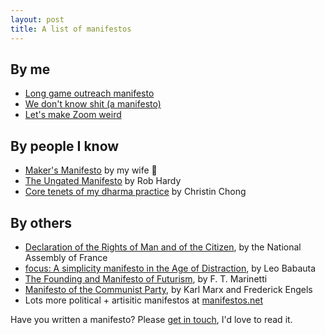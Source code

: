 ```yaml
---
layout: post
title: A list of manifestos
---
```


## By me

- [Long game outreach manifesto](/long-game-outreach-manifesto)
- [We don't know shit (a manifesto)](/we-dont-know-shit)
- [Let's make Zoom weird](/lets-make-zoom-weird)

## By people I know

- [Maker's Manifesto](https://www.othersideceramics.com/pages/makers-manifesto) by my wife 🥰
- [The Ungated Manifesto](https://ungated.media/manifesto/) by Rob Hardy
- [Core tenets of my dharma practice](https://docs.google.com/document/d/1yPuGt1HL27lxhFxERZJy48wHaat8XctnAm-zGw4wn1Y/edit?usp=sharing) by Christin Chong

## By others

- [Declaration of the Rights of Man and of the Citizen](http://hrlibrary.umn.edu/education/frdeclaration.html), by the National Assembly of France
- [focus: A simplicity manifesto in the Age of Distraction](http://focusmanifesto.s3.amazonaws.com/FocusFree.pdf), by Leo Babauta
- [The Founding and Manifesto of Futurism](https://www.italianfuturism.org/manifestos/foundingmanifesto/), by F. T. Marinetti
- [Manifesto of the Communist Party](https://www.marxists.org/admin/books/manifesto/Manifesto.pdf), by Karl Marx and Frederick Engels
- Lots more political + artisitic manifestos at [manifestos.net](https://www.manifestos.net/titles/)

Have you written a manifesto? Please [get in touch](/contact), I'd love to read it.
